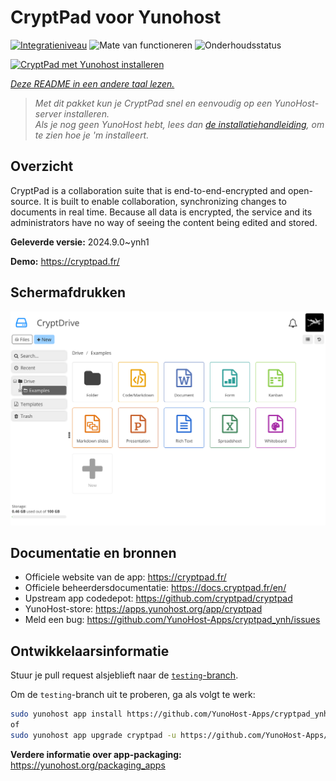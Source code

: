 <!--
NB: Deze README is automatisch gegenereerd door <https://github.com/YunoHost/apps/tree/master/tools/readme_generator>
Hij mag NIET handmatig aangepast worden.
-->

# CryptPad voor Yunohost

[![Integratieniveau](https://dash.yunohost.org/integration/cryptpad.svg)](https://ci-apps.yunohost.org/ci/apps/cryptpad/) ![Mate van functioneren](https://ci-apps.yunohost.org/ci/badges/cryptpad.status.svg) ![Onderhoudsstatus](https://ci-apps.yunohost.org/ci/badges/cryptpad.maintain.svg)

[![CryptPad met Yunohost installeren](https://install-app.yunohost.org/install-with-yunohost.svg)](https://install-app.yunohost.org/?app=cryptpad)

*[Deze README in een andere taal lezen.](./ALL_README.md)*

> *Met dit pakket kun je CryptPad snel en eenvoudig op een YunoHost-server installeren.*  
> *Als je nog geen YunoHost hebt, lees dan [de installatiehandleiding](https://yunohost.org/install), om te zien hoe je 'm installeert.*

## Overzicht

CryptPad is a collaboration suite that is end-to-end-encrypted and open-source. It is built to enable collaboration, synchronizing changes to documents in real time. Because all data is encrypted, the service and its administrators have no way of seeing the content being edited and stored.

**Geleverde versie:** 2024.9.0~ynh1

**Demo:** <https://cryptpad.fr/>

## Schermafdrukken

![Schermafdrukken van CryptPad](./doc/screenshots/screenshot.png)

## Documentatie en bronnen

- Officiele website van de app: <https://cryptpad.fr/>
- Officiele beheerdersdocumentatie: <https://docs.cryptpad.fr/en/>
- Upstream app codedepot: <https://github.com/cryptpad/cryptpad>
- YunoHost-store: <https://apps.yunohost.org/app/cryptpad>
- Meld een bug: <https://github.com/YunoHost-Apps/cryptpad_ynh/issues>

## Ontwikkelaarsinformatie

Stuur je pull request alsjeblieft naar de [`testing`-branch](https://github.com/YunoHost-Apps/cryptpad_ynh/tree/testing).

Om de `testing`-branch uit te proberen, ga als volgt te werk:

```bash
sudo yunohost app install https://github.com/YunoHost-Apps/cryptpad_ynh/tree/testing --debug
of
sudo yunohost app upgrade cryptpad -u https://github.com/YunoHost-Apps/cryptpad_ynh/tree/testing --debug
```

**Verdere informatie over app-packaging:** <https://yunohost.org/packaging_apps>
